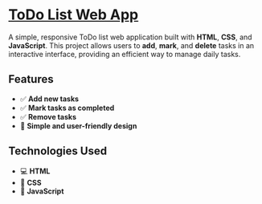 # [ToDo List Web App](https://visheshjs.github.io/ToDoList/)

A simple, responsive ToDo list web application built with **HTML**, **CSS**, and **JavaScript**. This project allows users to **add**, **mark**, and **delete** tasks in an interactive interface, providing an efficient way to manage daily tasks.

## Features
- ✅ **Add new tasks**
- ✅ **Mark tasks as completed**
- ✅ **Remove tasks**
- 🎨 **Simple and user-friendly design**

## Technologies Used
- 💻 **HTML**
- 🎨 **CSS**
- 🔧 **JavaScript**
